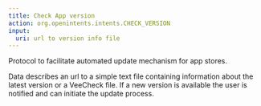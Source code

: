 ```yaml
---
title: Check App version
action: org.openintents.intents.CHECK_VERSION
input:
  uri: url to version info file
---
```

Protocol to facilitate automated update mechanism for app stores.

Data describes an url to a simple text file containing information about the latest version or a VeeCheck file. 
If a new version is available the user is notified and can initiate the update process.
